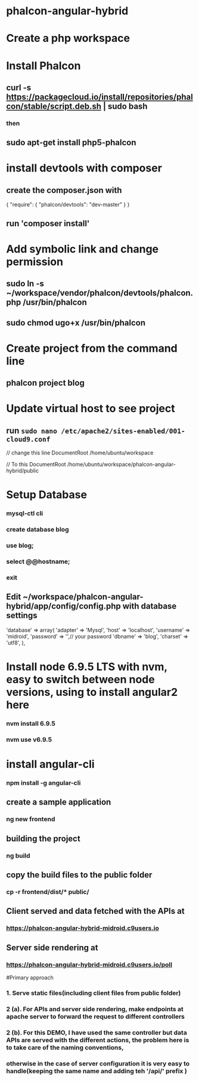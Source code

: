 # phalcon-angular-hybrid

# Create a php workspace

# Install Phalcon
## curl -s https://packagecloud.io/install/repositories/phalcon/stable/script.deb.sh | sudo bash

### then
## sudo apt-get install php5-phalcon

# install devtools with composer
## create the composer.json with

{
    "require": {
        "phalcon/devtools": "dev-master"
    }
}

## run 'composer install'

# Add symbolic link and change permission
## sudo ln -s ~/workspace/vendor/phalcon/devtools/phalcon.php /usr/bin/phalcon

## sudo chmod ugo+x /usr/bin/phalcon

# Create project from the command line
## phalcon project blog

# Update virtual host to see project
## run `sudo nano /etc/apache2/sites-enabled/001-cloud9.conf`

// change this line 
DocumentRoot /home/ubuntu/workspace

// To this
DocumentRoot /home/ubuntu/workspace/phalcon-angular-hybrid/public

# Setup Database
### mysql-ctl cli
### create database blog
### use blog;
### select @@hostname;
### exit

## Edit ~/workspace/phalcon-angular-hybrid/app/config/config.php with database settings
'database' => array(
        'adapter'     => 'Mysql',
        'host'        => 'localhost',
        'username'    => 'midroid',
        'password'    => '',// your password
        'dbname'      => 'blog',
        'charset'     => 'utf8',
    ),
    
# Install node 6.9.5 LTS with nvm, easy to switch between node versions, using to install angular2 here
### nvm install 6.9.5
### nvm use v6.9.5

# install angular-cli 
### npm install -g angular-cli

## create a sample application
### ng new frontend

## building the project
### ng build 
## copy the build files to the public folder
### cp -r frontend/dist/* public/

## Client served and data fetched with the APIs at 
### https://phalcon-angular-hybrid-midroid.c9users.io

## Server side rendering at
### https://phalcon-angular-hybrid-midroid.c9users.io/poll

#Primary approach
### 1. Serve static files(including client files from public folder)
### 2 (a). For APIs and server side rendering, make endpoints at apache server to forward the request to different controllers
### 2 (b). For this DEMO, I have used the same controller but data APIs are served with the different actions, the problem here is to take care of the naming conventions,
### otherwise in the case of server configuration it is very easy to handle(keeping the same name and adding teh '/api/' prefix )



